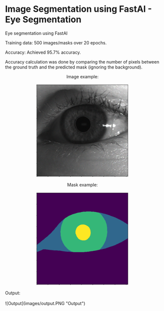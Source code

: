 # Image Segmentation using FastAI - Eye Segmentation
Eye segmentation using FastAI

Training data: 500 images/masks over 20 epochs.

Accuracy: Achieved 95.7% accuracy.

Accuracy calculation was done by comparing the number of pixels between the ground truth and the predicted mask (ignoring the background).

<p align="center">
Image example:
<br><br>
<img src="images/eye.png" height="300" width="300">
  </p>
<p align="center">
Mask example:
<br><br>
<img src="images/mask.png" height="300" width="300">
 </p
<p align="center">
Output:
<br><br>
![Output](images/output.PNG "Output")
</p>
